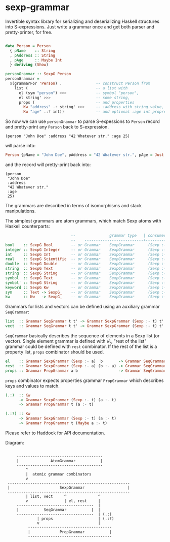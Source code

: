 sexp-grammar
============

Invertible syntax library for serializing and deserializing Haskell
structures into S-expressions. Just write a grammar once and get
both parser and pretty-printer, for free.

```haskell

data Person = Person
  { pName    :: String
  , pAddress :: String
  , pAge     :: Maybe Int
  } deriving (Show)

personGrammar :: SexpG Person
personGrammar =
  $(grammarFor 'Person) .               -- construct Person from
    list (                              -- a list with
      el (sym "person") >>>             -- symbol "person",
      el string' >>>                    -- some string,
      props (                           -- and properties
        Kw "address" .: string' >>>     -- :address with string value,
        Kw "age" .:? int))              -- and optional :age int proprety
```

So now we can use `personGrammar` to parse S-expessions to `Person`
record and pretty-print any `Person` back to S-expression.

```
(person "John Doe" :address "42 Whatever str." :age 25)
```

will parse into:

```haskell
Person {pName = "John Doe", pAddress = "42 Whatever str.", pAge = Just 25}
```

and the record will pretty-print back into:

```
(person
 "John Doe"
 :address
 "42 Whatever str."
 :age
 25)
```

The grammars are described in terms of isomorphisms and stack
manipulations.

The simplest grammars are atom grammars, which match Sexp atoms with
Haskell counterparts:

```haskell
                             --               grammar type   | consumes     | produces
                             --    --------------------------+--------------+-------------------
bool    :: SexpG Bool        -- or Grammar    SexpGrammar      (Sexp :- t)    (Bool       :- t)
integer :: SexpG Integer     -- or Grammar    SexpGrammar      (Sexp :- t)    (Integer    :- t)
int     :: SexpG Int         -- or Grammar    SexpGrammar      (Sexp :- t)    (Int        :- t)
real    :: SexpG Scientific  -- or Grammar    SexpGrammar      (Sexp :- t)    (Scientific :- t)
double  :: SexpG Double      -- or Grammar    SexpGrammar      (Sexp :- t)    (Double     :- t)
string  :: SexpG Text        -- or Grammar    SexpGrammar      (Sexp :- t)    (Text       :- t)
string' :: SexpG String      -- or Grammar    SexpGrammar      (Sexp :- t)    (String     :- t)
symbol  :: SexpG Text        -- or Grammar    SexpGrammar      (Sexp :- t)    (Text       :- t)
symbol' :: SexpG String      -- or Grammar    SexpGrammar      (Sexp :- t)    (String     :- t)
keyword :: SexpG Kw          -- or Grammar    SexpGrammar      (Sexp :- t)    (Kw         :- t)
sym     :: Text -> SexpG_    -- or Grammar    SexpGrammar      (Sexp :- t)    t
kw      :: Kw   -> SexpG_    -- or Grammar    SexpGrammar      (Sexp :- t)    t
```

Grammars for lists and vectors can be defined using an auxiliary
grammar `SeqGrammar`:

```haskell
list  :: Grammar SeqGrammar t t' -> Grammar SexpGrammar (Sexp :- t) t'
vect  :: Grammar SeqGrammar t t' -> Grammar SexpGrammar (Sexp :- t) t'
```

`SeqGrammar` basically describes the sequence of elements in a Sexp
list (or vector). Single element grammar is defined with `el`, "rest
of the list" grammar could be defined with `rest` combinator. If the
rest of the list is a property list, `props` combinator should be
used.

```haskell
el    :: Grammar SexpGrammar (Sexp :- a)  b       -> Grammar SeqGrammar a b
rest  :: Grammar SexpGrammar (Sexp :- a) (b :- a) -> Grammar SeqGrammar a ([b] :- a)
props :: Grammar PropGrammar a b                  -> Grammar SeqGrammar a b
```

`props` combinator expects properties grammar `PropGrammar` which
describes keys and values to match.

```haskell
(.:)  :: Kw
      -> Grammar SexpGrammar (Sexp :- t) (a :- t)
      -> Grammar PropGrammar t (a :- t)

(.:?) :: Kw
      -> Grammar SexpGrammar (Sexp :- t) (a :- t)
      -> Grammar PropGrammar t (Maybe a :- t)
```

Please refer to Haddock for API documentation.

Diagram:

```

     --------------------------------------
     |              AtomGrammar           |
     --------------------------------------
         ^
         |  atomic grammar combinators
         v
 ------------------------------------------------------
 |                      SexpGrammar                   |
 ------------------------------------------------------
         | list, vect     ^              ^
         v                | el, rest     |
     ----------------------------------  |
     |           SeqGrammar           |  |
     ----------------------------------  | (.:)
              | props                    | (.:?)
              v                          |
          -------------------------------------
          |             PropGrammar           |
          -------------------------------------

```
